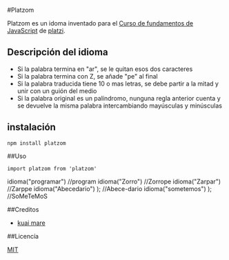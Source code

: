 #Platzom

Platzom es un idoma inventado para el [Curso de fundamentos de JavaScript](https://platzi.com/js) de [platzi](https://platzi.com/).

## Descripción del idioma

- Si la palabra termina en "ar", se le quitan esos dos caracteres
- Si la palabra termina con Z, se añade "pe" al final
- Si  la palabra traducida tiene 10 o mas letras, se debe partir a la mitad y unir con un guión del medio
- Si la palabra original es un palíndromo,  nunguna regla anterior cuenta y se devuelve la misma palabra intercambiando mayúsculas y minúsculas

## instalación

```
npm install platzom
```

##Uso

```
import platzom from 'platzom'
```
idioma("programar") //program
idioma("Zorro")  //Zorrope
idioma("Zarpar")  //Zarppe
idioma("Abecedario") ); //Abece-dario
idioma("sometemos") ); //SoMeTeMoS

##Creditos
- [kuai mare](https://twitter.com/orionkmc)

##Licencía

[MIT](https://opensource.org/licenses/MIT)